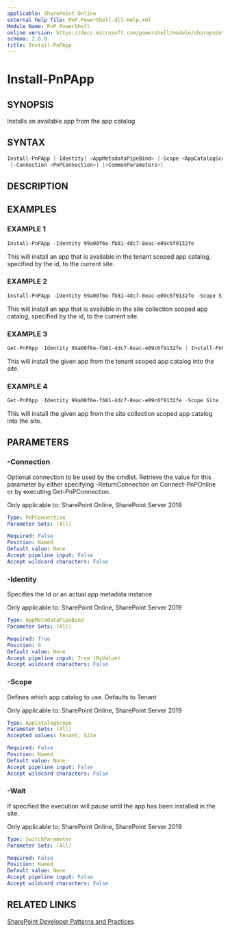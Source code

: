 ```yaml
---
applicable: SharePoint Online
external help file: PnP.PowerShell.dll-Help.xml
Module Name: PnP.PowerShell
online version: https://docs.microsoft.com/powershell/module/sharepoint-pnp/install-pnpapp
schema: 2.0.0
title: Install-PnPApp
---
```


# Install-PnPApp

## SYNOPSIS
Installs an available app from the app catalog

## SYNTAX

```powershell
Install-PnPApp [-Identity] <AppMetadataPipeBind> [-Scope <AppCatalogScope>] [-Wait]
 [-Connection <PnPConnection>] [<CommonParameters>]
```

## DESCRIPTION

## EXAMPLES

### EXAMPLE 1
```powershell
Install-PnPApp -Identity 99a00f6e-fb81-4dc7-8eac-e09c6f9132fe
```

This will install an app that is available in the tenant scoped app catalog, specified by the id, to the current site.

### EXAMPLE 2
```powershell
Install-PnPApp -Identity 99a00f6e-fb81-4dc7-8eac-e09c6f9132fe -Scope Site
```

This will install an app that is available in the site collection scoped app catalog, specified by the id, to the current site.

### EXAMPLE 3
```powershell
Get-PnPApp -Identity 99a00f6e-fb81-4dc7-8eac-e09c6f9132fe | Install-PnPApp
```

This will install the given app from the tenant scoped app catalog into the site.

### EXAMPLE 4
```powershell
Get-PnPApp -Identity 99a00f6e-fb81-4dc7-8eac-e09c6f9132fe -Scope Site | Install-PnPApp
```

This will install the given app from the site collection scoped app catalog into the site.

## PARAMETERS

### -Connection
Optional connection to be used by the cmdlet. Retrieve the value for this parameter by either specifying -ReturnConnection on Connect-PnPOnline or by executing Get-PnPConnection.

Only applicable to: SharePoint Online, SharePoint Server 2019

```yaml
Type: PnPConnection
Parameter Sets: (All)

Required: False
Position: Named
Default value: None
Accept pipeline input: False
Accept wildcard characters: False
```

### -Identity
Specifies the Id or an actual app metadata instance

Only applicable to: SharePoint Online, SharePoint Server 2019

```yaml
Type: AppMetadataPipeBind
Parameter Sets: (All)

Required: True
Position: 0
Default value: None
Accept pipeline input: True (ByValue)
Accept wildcard characters: False
```

### -Scope
Defines which app catalog to use. Defaults to Tenant

Only applicable to: SharePoint Online, SharePoint Server 2019

```yaml
Type: AppCatalogScope
Parameter Sets: (All)
Accepted values: Tenant, Site

Required: False
Position: Named
Default value: None
Accept pipeline input: False
Accept wildcard characters: False
```

### -Wait
If specified the execution will pause until the app has been installed in the site.

Only applicable to: SharePoint Online, SharePoint Server 2019

```yaml
Type: SwitchParameter
Parameter Sets: (All)

Required: False
Position: Named
Default value: None
Accept pipeline input: False
Accept wildcard characters: False
```

## RELATED LINKS

[SharePoint Developer Patterns and Practices](https://aka.ms/sppnp)